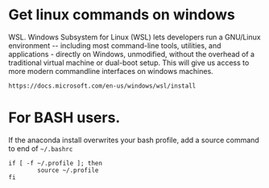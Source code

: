 # Get linux commands on windows

WSL. Windows Subsystem for Linux (WSL) lets developers run a GNU/Linux environment -- including most command-line tools, utilities, and applications - 
	directly on Windows, unmodified, without the overhead of a traditional virtual machine or dual-boot setup. 
	This will give us access to more modern commandline interfaces on windows machines. 

	https://docs.microsoft.com/en-us/windows/wsl/install

# For BASH users. 
If the anaconda install overwrites your bash profile, add a source command to end of `~/.bashrc`
	
	if [ -f ~/.profile ]; then
    		source ~/.profile
	fi
